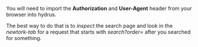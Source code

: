 You will need to import the **Authorization** and **User-Agent** header from your browser into hydrus.

The best way to do that is to *inspect* the search page and look in the *newtork-tab* for a request that starts with *search?order=* after you searched for something.
